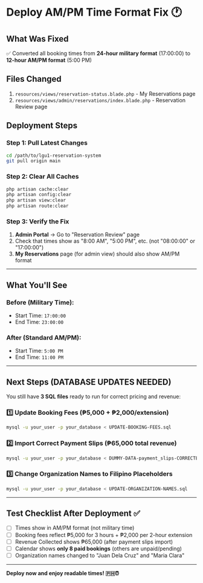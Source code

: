 # Deploy AM/PM Time Format Fix 🕐

## What Was Fixed
✅ Converted all booking times from **24-hour military format** (17:00:00) to **12-hour AM/PM format** (5:00 PM)

## Files Changed
1. `resources/views/reservation-status.blade.php` - My Reservations page
2. `resources/views/admin/reservations/index.blade.php` - Reservation Review page

## Deployment Steps

### Step 1: Pull Latest Changes
```bash
cd /path/to/lgu1-reservation-system
git pull origin main
```

### Step 2: Clear All Caches
```bash
php artisan cache:clear
php artisan config:clear
php artisan view:clear
php artisan route:clear
```

### Step 3: Verify the Fix
1. **Admin Portal** → Go to "Reservation Review" page
2. Check that times show as "8:00 AM", "5:00 PM", etc. (not "08:00:00" or "17:00:00")
3. **My Reservations** page (for admin view) should also show AM/PM format

---

## What You'll See

### Before (Military Time):
- Start Time: `17:00:00`
- End Time: `23:00:00`

### After (Standard AM/PM):
- Start Time: `5:00 PM`
- End Time: `11:00 PM`

---

## Next Steps (DATABASE UPDATES NEEDED)

You still have **3 SQL files** ready to run for correct pricing and revenue:

### 1️⃣ Update Booking Fees (₱5,000 + ₱2,000/extension)
```bash
mysql -u your_user -p your_database < UPDATE-BOOKING-FEES.sql
```

### 2️⃣ Import Correct Payment Slips (₱65,000 total revenue)
```bash
mysql -u your_user -p your_database < DUMMY-DATA-payment_slips-CORRECTED.sql
```

### 3️⃣ Change Organization Names to Filipino Placeholders
```bash
mysql -u your_user -p your_database < UPDATE-ORGANIZATION-NAMES.sql
```

---

## Test Checklist After Deployment ✅

- [ ] Times show in AM/PM format (not military time)
- [ ] Booking fees reflect ₱5,000 for 3 hours + ₱2,000 per 2-hour extension
- [ ] Revenue Collected shows ₱65,000 (after payment slips import)
- [ ] Calendar shows **only 8 paid bookings** (others are unpaid/pending)
- [ ] Organization names changed to "Juan Dela Cruz" and "Maria Clara"

---

**Deploy now and enjoy readable times! 🇵🇭⏰**

